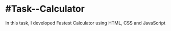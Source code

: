 <h1>#Task--Calculator</h1>
In this task, I developed Fastest Calculator using HTML, CSS and JavaScript
